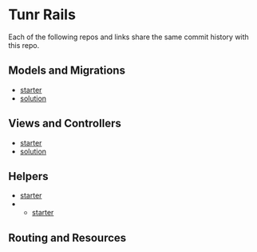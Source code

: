 # Tunr Rails

Each of the following repos and links share the same commit history with this repo.

## Models and Migrations

- [starter](https://github.com/ga-dc/tunr-rails-models-and-migrations/tree/master)
- [solution](https://github.com/ga-dc/tunr-rails-models-and-migrations/tree/solution)

## Views and Controllers

- [starter](https://github.com/ga-dc/tunr-rails-views-and-controllers/tree/master)
- [solution](https://github.com/ga-dc/tunr-rails-views-and-controllers/tree/solution)

## Helpers

- [starter](https://github.com/ga-dc/tunr-rails-helpers/tree/master)
- - [starter](https://github.com/ga-dc/tunr-rails-helpers/tree/solution)

## Routing and Resources
